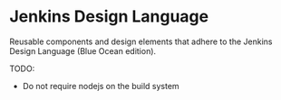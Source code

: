 # Jenkins Design Language

Reusable components and design elements that adhere to the Jenkins Design Language (Blue Ocean edition).

TODO: 

* Do not require nodejs on the build system 
